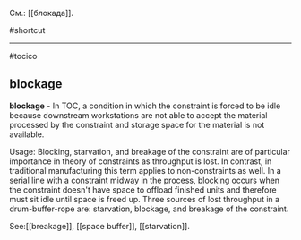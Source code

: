 См.: [[блокада]].

#shortcut




<hr/>

#tocico

## blockage

<b>blockage</b> -   In TOC, a condition in which the constraint is forced to be idle because downstream workstations are not able to accept the material processed by the constraint and storage space for the material is not available. 


Usage: Blocking, starvation, and breakage of the constraint are of particular importance in theory of constraints as throughput is lost.  In contrast, in traditional manufacturing this term applies to non-constraints as well.  In a serial line with a constraint midway in the process, blocking occurs when the constraint doesn't have space to offload finished units and therefore must sit idle until space is freed up. Three sources of lost throughput in a drum-buffer-rope are: starvation, blockage, and breakage of the constraint.
 



See:[[breakage]], [[space buffer]], [[starvation]].
